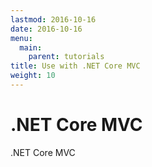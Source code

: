 ```yaml
---
lastmod: 2016-10-16
date: 2016-10-16
menu:
  main:
    parent: tutorials
title: Use with .NET Core MVC
weight: 10
---
```


.NET Core MVC
=============

.NET Core MVC